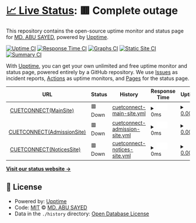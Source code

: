 # [📈 Live Status](https://status.cuetconnect.org): <!--live status--> **🟥 Complete outage**

This repository contains the open-source uptime monitor and status page for [MD. ABU SAYED](https://abusayed.dev), powered by [Upptime](https://github.com/upptime/upptime).

[![Uptime CI](https://github.com/abusayed0206/cuetconnect-statuspage/workflows/Uptime%20CI/badge.svg)](https://github.com/abusayed0206/cuetconnect-statuspage/actions?query=workflow%3A%22Uptime+CI%22)
[![Response Time CI](https://github.com/abusayed0206/cuetconnect-statuspage/workflows/Response%20Time%20CI/badge.svg)](https://github.com/abusayed0206/cuetconnect-statuspage/actions?query=workflow%3A%22Response+Time+CI%22)
[![Graphs CI](https://github.com/abusayed0206/cuetconnect-statuspage/workflows/Graphs%20CI/badge.svg)](https://github.com/abusayed0206/cuetconnect-statuspage/actions?query=workflow%3A%22Graphs+CI%22)
[![Static Site CI](https://github.com/abusayed0206/cuetconnect-statuspage/workflows/Static%20Site%20CI/badge.svg)](https://github.com/abusayed0206/cuetconnect-statuspage/actions?query=workflow%3A%22Static+Site+CI%22)
[![Summary CI](https://github.com/abusayed0206/cuetconnect-statuspage/workflows/Summary%20CI/badge.svg)](https://github.com/abusayed0206/cuetconnect-statuspage/actions?query=workflow%3A%22Summary+CI%22)

With [Upptime](https://upptime.js.org), you can get your own unlimited and free uptime monitor and status page, powered entirely by a GitHub repository. We use [Issues](https://github.com/abusayed0206/cuetconnect-statuspage/issues) as incident reports, [Actions](https://github.com/abusayed0206/cuetconnect-statuspage/actions) as uptime monitors, and [Pages](https://status.cuetconnect.org) for the status page.

<!--start: status pages-->
<!-- This summary is generated by Upptime (https://github.com/upptime/upptime) -->
<!-- Do not edit this manually, your changes will be overwritten -->
<!-- prettier-ignore -->
| URL | Status | History | Response Time | Uptime |
| --- | ------ | ------- | ------------- | ------ |
| <img alt="" src="https://icons.duckduckgo.com/ip3/cuetconnect.org.ico" height="13"> [CUETCONNECT(MainSite)](https://cuetconnect.org/) | 🟥 Down | [cuetconnect-main-site.yml](https://github.com/cuetconnect/statuspage/commits/HEAD/history/cuetconnect-main-site.yml) | <details><summary><img alt="Response time graph" src="./graphs/cuetconnect-main-site/response-time-week.png" height="20"> 0ms</summary><br><a href="https://status.cuetconnect.org/history/cuetconnect-main-site"><img alt="Response time 867" src="https://img.shields.io/endpoint?url=https%3A%2F%2Fraw.githubusercontent.com%2Fcuetconnect%2Fstatuspage%2FHEAD%2Fapi%2Fcuetconnect-main-site%2Fresponse-time.json"></a><br><a href="https://status.cuetconnect.org/history/cuetconnect-main-site"><img alt="24-hour response time 0" src="https://img.shields.io/endpoint?url=https%3A%2F%2Fraw.githubusercontent.com%2Fcuetconnect%2Fstatuspage%2FHEAD%2Fapi%2Fcuetconnect-main-site%2Fresponse-time-day.json"></a><br><a href="https://status.cuetconnect.org/history/cuetconnect-main-site"><img alt="7-day response time 0" src="https://img.shields.io/endpoint?url=https%3A%2F%2Fraw.githubusercontent.com%2Fcuetconnect%2Fstatuspage%2FHEAD%2Fapi%2Fcuetconnect-main-site%2Fresponse-time-week.json"></a><br><a href="https://status.cuetconnect.org/history/cuetconnect-main-site"><img alt="30-day response time 0" src="https://img.shields.io/endpoint?url=https%3A%2F%2Fraw.githubusercontent.com%2Fcuetconnect%2Fstatuspage%2FHEAD%2Fapi%2Fcuetconnect-main-site%2Fresponse-time-month.json"></a><br><a href="https://status.cuetconnect.org/history/cuetconnect-main-site"><img alt="1-year response time 0" src="https://img.shields.io/endpoint?url=https%3A%2F%2Fraw.githubusercontent.com%2Fcuetconnect%2Fstatuspage%2FHEAD%2Fapi%2Fcuetconnect-main-site%2Fresponse-time-year.json"></a></details> | <details><summary><a href="https://status.cuetconnect.org/history/cuetconnect-main-site">0.00%</a></summary><a href="https://status.cuetconnect.org/history/cuetconnect-main-site"><img alt="All-time uptime 46.59%" src="https://img.shields.io/endpoint?url=https%3A%2F%2Fraw.githubusercontent.com%2Fcuetconnect%2Fstatuspage%2FHEAD%2Fapi%2Fcuetconnect-main-site%2Fuptime.json"></a><br><a href="https://status.cuetconnect.org/history/cuetconnect-main-site"><img alt="24-hour uptime 0.00%" src="https://img.shields.io/endpoint?url=https%3A%2F%2Fraw.githubusercontent.com%2Fcuetconnect%2Fstatuspage%2FHEAD%2Fapi%2Fcuetconnect-main-site%2Fuptime-day.json"></a><br><a href="https://status.cuetconnect.org/history/cuetconnect-main-site"><img alt="7-day uptime 0.00%" src="https://img.shields.io/endpoint?url=https%3A%2F%2Fraw.githubusercontent.com%2Fcuetconnect%2Fstatuspage%2FHEAD%2Fapi%2Fcuetconnect-main-site%2Fuptime-week.json"></a><br><a href="https://status.cuetconnect.org/history/cuetconnect-main-site"><img alt="30-day uptime 0.00%" src="https://img.shields.io/endpoint?url=https%3A%2F%2Fraw.githubusercontent.com%2Fcuetconnect%2Fstatuspage%2FHEAD%2Fapi%2Fcuetconnect-main-site%2Fuptime-month.json"></a><br><a href="https://status.cuetconnect.org/history/cuetconnect-main-site"><img alt="1-year uptime 0.00%" src="https://img.shields.io/endpoint?url=https%3A%2F%2Fraw.githubusercontent.com%2Fcuetconnect%2Fstatuspage%2FHEAD%2Fapi%2Fcuetconnect-main-site%2Fuptime-year.json"></a></details>
| <img alt="" src="https://icons.duckduckgo.com/ip3/admission.cuetconnect.org.ico" height="13"> [CUETCONNECT(AdmissionSite)](https://admission.cuetconnect.org/) | 🟥 Down | [cuetconnect-admission-site.yml](https://github.com/cuetconnect/statuspage/commits/HEAD/history/cuetconnect-admission-site.yml) | <details><summary><img alt="Response time graph" src="./graphs/cuetconnect-admission-site/response-time-week.png" height="20"> 0ms</summary><br><a href="https://status.cuetconnect.org/history/cuetconnect-admission-site"><img alt="Response time 1829" src="https://img.shields.io/endpoint?url=https%3A%2F%2Fraw.githubusercontent.com%2Fcuetconnect%2Fstatuspage%2FHEAD%2Fapi%2Fcuetconnect-admission-site%2Fresponse-time.json"></a><br><a href="https://status.cuetconnect.org/history/cuetconnect-admission-site"><img alt="24-hour response time 0" src="https://img.shields.io/endpoint?url=https%3A%2F%2Fraw.githubusercontent.com%2Fcuetconnect%2Fstatuspage%2FHEAD%2Fapi%2Fcuetconnect-admission-site%2Fresponse-time-day.json"></a><br><a href="https://status.cuetconnect.org/history/cuetconnect-admission-site"><img alt="7-day response time 0" src="https://img.shields.io/endpoint?url=https%3A%2F%2Fraw.githubusercontent.com%2Fcuetconnect%2Fstatuspage%2FHEAD%2Fapi%2Fcuetconnect-admission-site%2Fresponse-time-week.json"></a><br><a href="https://status.cuetconnect.org/history/cuetconnect-admission-site"><img alt="30-day response time 0" src="https://img.shields.io/endpoint?url=https%3A%2F%2Fraw.githubusercontent.com%2Fcuetconnect%2Fstatuspage%2FHEAD%2Fapi%2Fcuetconnect-admission-site%2Fresponse-time-month.json"></a><br><a href="https://status.cuetconnect.org/history/cuetconnect-admission-site"><img alt="1-year response time 0" src="https://img.shields.io/endpoint?url=https%3A%2F%2Fraw.githubusercontent.com%2Fcuetconnect%2Fstatuspage%2FHEAD%2Fapi%2Fcuetconnect-admission-site%2Fresponse-time-year.json"></a></details> | <details><summary><a href="https://status.cuetconnect.org/history/cuetconnect-admission-site">0.00%</a></summary><a href="https://status.cuetconnect.org/history/cuetconnect-admission-site"><img alt="All-time uptime 48.74%" src="https://img.shields.io/endpoint?url=https%3A%2F%2Fraw.githubusercontent.com%2Fcuetconnect%2Fstatuspage%2FHEAD%2Fapi%2Fcuetconnect-admission-site%2Fuptime.json"></a><br><a href="https://status.cuetconnect.org/history/cuetconnect-admission-site"><img alt="24-hour uptime 0.00%" src="https://img.shields.io/endpoint?url=https%3A%2F%2Fraw.githubusercontent.com%2Fcuetconnect%2Fstatuspage%2FHEAD%2Fapi%2Fcuetconnect-admission-site%2Fuptime-day.json"></a><br><a href="https://status.cuetconnect.org/history/cuetconnect-admission-site"><img alt="7-day uptime 0.00%" src="https://img.shields.io/endpoint?url=https%3A%2F%2Fraw.githubusercontent.com%2Fcuetconnect%2Fstatuspage%2FHEAD%2Fapi%2Fcuetconnect-admission-site%2Fuptime-week.json"></a><br><a href="https://status.cuetconnect.org/history/cuetconnect-admission-site"><img alt="30-day uptime 0.00%" src="https://img.shields.io/endpoint?url=https%3A%2F%2Fraw.githubusercontent.com%2Fcuetconnect%2Fstatuspage%2FHEAD%2Fapi%2Fcuetconnect-admission-site%2Fuptime-month.json"></a><br><a href="https://status.cuetconnect.org/history/cuetconnect-admission-site"><img alt="1-year uptime 0.00%" src="https://img.shields.io/endpoint?url=https%3A%2F%2Fraw.githubusercontent.com%2Fcuetconnect%2Fstatuspage%2FHEAD%2Fapi%2Fcuetconnect-admission-site%2Fuptime-year.json"></a></details>
| <img alt="" src="https://icons.duckduckgo.com/ip3/notices.cuetconnect.org.ico" height="13"> [CUETCONNECT(NoticesSite)](https://notices.cuetconnect.org/) | 🟥 Down | [cuetconnect-notices-site.yml](https://github.com/cuetconnect/statuspage/commits/HEAD/history/cuetconnect-notices-site.yml) | <details><summary><img alt="Response time graph" src="./graphs/cuetconnect-notices-site/response-time-week.png" height="20"> 0ms</summary><br><a href="https://status.cuetconnect.org/history/cuetconnect-notices-site"><img alt="Response time 1780" src="https://img.shields.io/endpoint?url=https%3A%2F%2Fraw.githubusercontent.com%2Fcuetconnect%2Fstatuspage%2FHEAD%2Fapi%2Fcuetconnect-notices-site%2Fresponse-time.json"></a><br><a href="https://status.cuetconnect.org/history/cuetconnect-notices-site"><img alt="24-hour response time 0" src="https://img.shields.io/endpoint?url=https%3A%2F%2Fraw.githubusercontent.com%2Fcuetconnect%2Fstatuspage%2FHEAD%2Fapi%2Fcuetconnect-notices-site%2Fresponse-time-day.json"></a><br><a href="https://status.cuetconnect.org/history/cuetconnect-notices-site"><img alt="7-day response time 0" src="https://img.shields.io/endpoint?url=https%3A%2F%2Fraw.githubusercontent.com%2Fcuetconnect%2Fstatuspage%2FHEAD%2Fapi%2Fcuetconnect-notices-site%2Fresponse-time-week.json"></a><br><a href="https://status.cuetconnect.org/history/cuetconnect-notices-site"><img alt="30-day response time 0" src="https://img.shields.io/endpoint?url=https%3A%2F%2Fraw.githubusercontent.com%2Fcuetconnect%2Fstatuspage%2FHEAD%2Fapi%2Fcuetconnect-notices-site%2Fresponse-time-month.json"></a><br><a href="https://status.cuetconnect.org/history/cuetconnect-notices-site"><img alt="1-year response time 0" src="https://img.shields.io/endpoint?url=https%3A%2F%2Fraw.githubusercontent.com%2Fcuetconnect%2Fstatuspage%2FHEAD%2Fapi%2Fcuetconnect-notices-site%2Fresponse-time-year.json"></a></details> | <details><summary><a href="https://status.cuetconnect.org/history/cuetconnect-notices-site">0.00%</a></summary><a href="https://status.cuetconnect.org/history/cuetconnect-notices-site"><img alt="All-time uptime 48.88%" src="https://img.shields.io/endpoint?url=https%3A%2F%2Fraw.githubusercontent.com%2Fcuetconnect%2Fstatuspage%2FHEAD%2Fapi%2Fcuetconnect-notices-site%2Fuptime.json"></a><br><a href="https://status.cuetconnect.org/history/cuetconnect-notices-site"><img alt="24-hour uptime 0.00%" src="https://img.shields.io/endpoint?url=https%3A%2F%2Fraw.githubusercontent.com%2Fcuetconnect%2Fstatuspage%2FHEAD%2Fapi%2Fcuetconnect-notices-site%2Fuptime-day.json"></a><br><a href="https://status.cuetconnect.org/history/cuetconnect-notices-site"><img alt="7-day uptime 0.00%" src="https://img.shields.io/endpoint?url=https%3A%2F%2Fraw.githubusercontent.com%2Fcuetconnect%2Fstatuspage%2FHEAD%2Fapi%2Fcuetconnect-notices-site%2Fuptime-week.json"></a><br><a href="https://status.cuetconnect.org/history/cuetconnect-notices-site"><img alt="30-day uptime 0.00%" src="https://img.shields.io/endpoint?url=https%3A%2F%2Fraw.githubusercontent.com%2Fcuetconnect%2Fstatuspage%2FHEAD%2Fapi%2Fcuetconnect-notices-site%2Fuptime-month.json"></a><br><a href="https://status.cuetconnect.org/history/cuetconnect-notices-site"><img alt="1-year uptime 0.00%" src="https://img.shields.io/endpoint?url=https%3A%2F%2Fraw.githubusercontent.com%2Fcuetconnect%2Fstatuspage%2FHEAD%2Fapi%2Fcuetconnect-notices-site%2Fuptime-year.json"></a></details>

<!--end: status pages-->

[**Visit our status website →**](https://status.cuetconnect.org)

## 📄 License

- Powered by: [Upptime](https://github.com/upptime/upptime)
- Code: [MIT](./LICENSE) © [MD. ABU SAYED](https://abusayed.dev)
- Data in the `./history` directory: [Open Database License](https://opendatacommons.org/licenses/odbl/1-0/)
